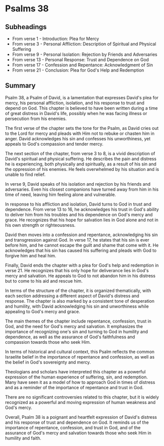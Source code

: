 # Psalms 38

## Subheadings

* From verse 1 - Introduction: Plea for Mercy
* From verse 3 - Personal Affliction: Description of Spiritual and Physical Suffering
* From verse 9 - Personal Isolation: Rejection by Friends and Adversaries
* From verse 13 - Personal Response: Trust and Dependence on God
* From verse 17 - Confession and Repentance: Acknowledgment of Sin
* From verse 21 - Conclusion: Plea for God's Help and Redemption

## Summary

Psalm 38, a Psalm of David, is a lamentation that expresses David's plea for mercy, his personal affliction, isolation, and his response to trust and depend on God. This chapter is believed to have been written during a time of great distress in David's life, possibly when he was facing illness or persecution from his enemies. 

The first verse of the chapter sets the tone for the Psalm, as David cries out to the Lord for mercy and pleads with Him not to rebuke or chasten him in anger. David acknowledges his sin and confesses his unworthiness, yet appeals to God's compassion and tender mercy. 

The next section of the chapter, from verse 3 to 8, is a vivid description of David's spiritual and physical suffering. He describes the pain and distress he is experiencing, both physically and spiritually, as a result of his sin and the oppression of his enemies. He feels overwhelmed by his situation and is unable to find relief. 

In verse 9, David speaks of his isolation and rejection by his friends and adversaries. Even his closest companions have turned away from him in his time of need, leaving him feeling alone and vulnerable. 

In response to his affliction and isolation, David turns to God in trust and dependence. From verse 13 to 16, he acknowledges his trust in God's ability to deliver him from his troubles and his dependence on God's mercy and grace. He recognizes that his hope for salvation lies in God alone and not in his own strength or righteousness. 

David then moves into a confession and repentance, acknowledging his sin and transgression against God. In verse 17, he states that his sin is ever before him, and he cannot escape the guilt and shame that come with it. He acknowledges that his sin has caused his suffering and pleads with God to forgive him and heal him. 

Finally, David ends the chapter with a plea for God's help and redemption in verse 21. He recognizes that his only hope for deliverance lies in God's mercy and salvation. He appeals to God to not abandon him in his distress but to come to his aid and rescue him. 

In terms of the structure of the chapter, it is organized thematically, with each section addressing a different aspect of David's distress and response. The chapter is also marked by a consistent tone of desperation and humility, with David acknowledging his sin and unworthiness while appealing to God's mercy and grace. 

The main themes of the chapter include repentance, confession, trust in God, and the need for God's mercy and salvation. It emphasizes the importance of recognizing one's sin and turning to God in humility and dependence, as well as the assurance of God's faithfulness and compassion towards those who seek Him. 

In terms of historical and cultural context, this Psalm reflects the common Israelite belief in the importance of repentance and confession, as well as the belief in God's sovereignty and mercy. 

Theologians and scholars have interpreted this chapter as a powerful expression of the human experience of suffering, sin, and redemption. Many have seen it as a model of how to approach God in times of distress and as a reminder of the importance of repentance and trust in God. 

There are no significant controversies related to this chapter, but it is widely recognized as a powerful and moving expression of human weakness and God's mercy. 

Overall, Psalm 38 is a poignant and heartfelt expression of David's distress and his response of trust and dependence on God. It reminds us of the importance of repentance, confession, and trust in God, and of the assurance of God's mercy and salvation towards those who seek Him in humility and faith.